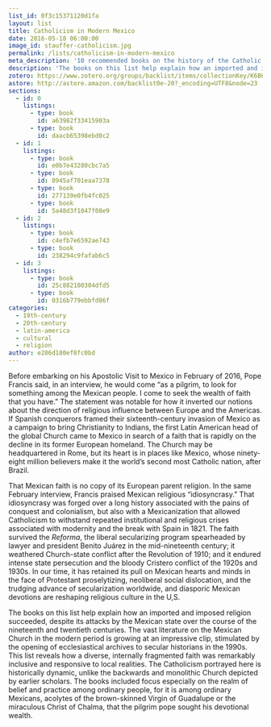 ```yaml
---
list_id: 0f3c15371120d1fa
layout: list
title: Catholicism in Modern Mexico
date: 2016-05-18 06:00:00
image_id: stauffer-catholicism.jpg
permalink: /lists/catholicism-in-modern-mexico
meta_description: '10 recommended books on the history of the Catholic faith in Mexico from historian Brian Stauffer'
description: 'The books on this list help explain how an imported and imposed religion succeeded, despite attacks by the Mexican state over the course of the nineteenth and twentieth centuries, revealing how a diverse, internally fragmented faith was remarkably inclusive and responsive to local realities. The Catholicism portrayed here is historically dynamic, unlike the backwards and monolithic Church depicted by earlier scholars. The books included focus especially on the realm of belief and practice among ordinary people, acolytes of the brown-skinned Virgin of Guadalupe or the miraculous Christ of Chalma, to locate what Pope Francis has called Mexico’s religious “idiosyncrasy.”'
zotero: https://www.zotero.org/groups/backlist/items/collectionKey/K6B6WB4N
astore: http://astore.amazon.com/backlist0e-20?_encoding=UTF8&node=23
sections: 
  - id: 0
    listings:
      - type: book
        id: a63982f33415903a
      - type: book
        id: daacb65398ebd0c2
  - id: 1
    listings:
      - type: book
        id: e0b7e43280cbc7a5
      - type: book
        id: 8945af701eaa7378
      - type: book
        id: 277139e0fb4fc025
      - type: book
        id: 5a48d3f1047f08e9
  - id: 2
    listings:
      - type: book
        id: c4efb7e6592ae743
      - type: book
        id: 238294c9fafab6c5
  - id: 3
    listings:
      - type: book
        id: 25c882100304dfd5
      - type: book
        id: 0316b779ebbfd86f
categories:
  - 19th-century
  - 20th-century
  - latin-america
  - cultural
  - religion
author: e286d180ef8fc0bd
---
```

Before embarking on his Apostolic Visit to Mexico in February of 2016, Pope Francis said, in an interview, he would come “as a pilgrim, to look for something among the Mexican people. I come to seek the wealth of faith that you have.” The statement was notable for how it inverted our notions about the direction of religious influence between Europe and the Americas. If Spanish conquerors framed their sixteenth-century invasion of Mexico as a campaign to bring Christianity to Indians, the first Latin American head of the global Church came to Mexico in search of a faith that is rapidly on the decline in its former European homeland. The Church may be headquartered in Rome, but its heart is in places like Mexico, whose ninety-eight million believers make it the world’s second most Catholic nation, after Brazil.

That Mexican faith is no copy of its European parent religion. In the same February interview, Francis praised Mexican religious “idiosyncrasy.” That idiosyncrasy was forged over a long history associated with the pains of conquest and colonialism, but also with a Mexicanization that allowed Catholicism to withstand repeated institutional and religious crises associated with modernity and the break with Spain in 1821. The faith survived the _Reforma_, the liberal secularizing program spearheaded by lawyer and president Benito Juárez in the mid-nineteenth century; it weathered Church-state conflict after the Revolution of 1910; and it endured intense state persecution and the bloody Cristero conflict of the 1920s and 1930s. In our time, it has retained its pull on Mexican hearts and minds in the face of Protestant proselytizing, neoliberal social dislocation, and the trudging advance of secularization worldwide, and diasporic Mexican devotions are reshaping religious culture in the U,S.

The books on this list help explain how an imported and imposed religion succeeded, despite its attacks by the Mexican state over the course of the nineteenth and twentieth centuries. The vast literature on the Mexican Church in the modern period is growing at an impressive clip, stimulated by the opening of ecclesiastical archives to secular historians in the 1990s. This list reveals how a diverse, internally fragmented faith was remarkably inclusive and responsive to local realities. The Catholicism portrayed here is historically dynamic, unlike the backwards and monolithic Church depicted by earlier scholars. The books included focus especially on the realm of belief and practice among ordinary people, for it is among ordinary Mexicans, acolytes of the brown-skinned Virgin of Guadalupe or the miraculous Christ of Chalma, that the pilgrim pope sought his devotional wealth. 
